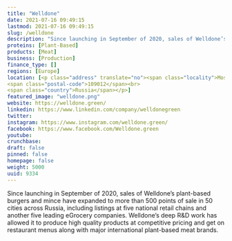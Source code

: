 ```yaml
---
title: "Welldone"
date: 2021-07-16 09:49:15
lastmod: 2021-07-16 09:49:15
slug: /welldone
description: "Since launching in September of 2020, sales of Welldone’s  plant-based burgers and mince have expanded to more than 500 points of sale in 50 cities across Russia, including listings at five national retail chains and another five leading eGrocery companies. Welldone’s deep R&D work has allowed it to produce high quality products at competitive pricing and get on restaurant menus along with major international plant-based meat brands."
proteins: [Plant-Based]
products: [Meat]
business: [Production]
finance_type: []
regions: [Europe]
location: [<p class="address" translate="no"><span class="locality">Moskva</span><br>
<span class="postal-code">109012</span><br>
<span class="country">Russia</span></p>]
featured_image: "welldone.png"
website: https://welldone.green/
linkedin: https://www.linkedin.com/company/welldonegreen
twitter: 
instagram: https://www.instagram.com/welldone.green/
facebook: https://www.facebook.com/Welldone.green
youtube: 
crunchbase: 
draft: false
pinned: false
homepage: false
weight: 5000
uuid: 9334
---
```

Since launching in September of 2020, sales of Welldone’s  plant-based burgers and mince have expanded to more than 500 points of sale in 50 cities across Russia, including listings at five national retail chains and another five leading eGrocery companies. Welldone’s deep R&D work has allowed it to produce high quality products at competitive pricing and get on restaurant menus along with major international plant-based meat brands.
